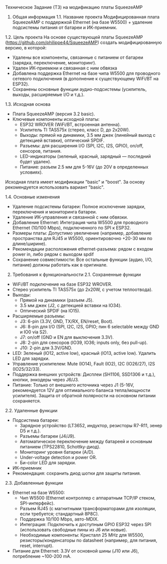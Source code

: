 Техническое Задание (ТЗ) на модификацию платы SqueezeAMP

1. Общая информация
1.1. Название проекта
Модифицированная плата SqueezeAMP с поддержкой Ethernet (на базе W5500) + удаление подсистемы питания от батареи и ИК-приемник.

1.2. Цель проекта
На основе существующей платы SqueezeAMP (https://github.com/philippe44/SqueezeAMP) создать модифицированную версию, в которой:
- Удалены все компоненты, связанные с питанием от батареи (зарядка, переключение, мониторинг).
- Удален ИК-приемкни и связанная с ним обвязка
- Добавлена поддержка Ethernet на базе чипа W5500 для проводного сетевого подключения (в дополнение к существующему WiFi/BT на ESP32).
- Сохранены основные функции аудио-подсистемы (усилитель, выходы, расширяемые I/O и т.д.).

1.3. Исходная основа
- Плата SqueezeAMP (версия 3.2 basic).
- Ключевые компоненты исходной платы:
  - ESP32 WROVER (WiFi/BT, встроенная антенна).
  - Усилитель TI TAS575x (стерео, класс D, до 2x20W).
  - Выходы: прямой на динамики, 3.5 мм джек (линейный выход с детекцией вставки), оптический SPDIF.
  - Разъемы: для расширения I/O (SPI, I2C, I2S, GPIO), on/off, сенсоров, питания.
  - LED-индикаторы (зеленый, красный, зарядный — последний будет удален).
  - Питание: разъем 2.5 мм для 5-16V (до 20V в определенных условиях).

Исходная плата имеет модификации "basic" и "boost". За основу рекомендуется использовать вариант "basic".

1.4. Основные изменения
- Удаление подсистемы батареи: Полное исключение зарядки, переключения и мониторинга батареи.
- Удаление ИК-управления и связанной с ним обвязки.
- Добавление Ethernet: Интеграция чипа W5500 для проводного Ethernet (10/100 Mbps), подключенного по SPI к ESP32.
- Размеры платы: Допустимо увеличение (например, добавление пространства для RJ45 и W5500, ориентировочно +20-30 мм по длине/ширине). 
- Рекомендации расположения ethernet-разъема: рядом с входом power in, либо рядом с выходом spdif
- Сохранение совместимости: Все остальные функции (аудио, I/O, питание) должны работать как в оригинале. 

2. Требования к функциональности
2.1. Сохраненные функции
- WiFi/BT подключение на базе ESP32 WROVER.
- Стерео усилитель TI TAS575x (до 2x20W, с учетом теплоотвода).
- Выходы:
  - Прямой на динамики (разъем J5).
  - 3.5 мм джек (J2, с детекцией вставки на IO34).
  - Оптический SPDIF (на IO15).
- Расширяемые разъемы:
  - J3: 6-pin (3.3V, GND, TX/RX, EN/reset, Boot).
  - J6: 8-pin для I/O (SPI, I2C, I2S, GPIO; пин 6 selectable между GND и IO0 via S2).
  - J7: on/off (GND и EN для выключения 3.3V).
  - J8: 2-pin для сенсоров (IO39, IO36; inputs only, без pull-up).
  - J10: 2-pin для 3.3V/GND.
- LED: Зеленый (IO12, active low), красный (IO13, active low). Удалить LED для зарядки.
- Управление усилителем: Mute (IO14), Fault (IO2), I2C (IO26/27), I2S (IO25/32/33).
- Поддержка внешних устройств: Дисплеи (SH1106, SSD1306 и т.д.), кнопки, энкодеры через J6/J3.
- Питание: Только от внешнего источника через J1 (5-16V, рекомендуется 12V для оптимального баланса тепла/мощности усилителя). Защита от обратной полярности на основном питании сохраняется.

2.2. Удаленные функции
- Подсистема батареи:
  - Зарядное устройство (LT3652, индуктор, резисторы R7-R11, зенер D5 и т.д.).
  - Разъемы батареи (J4/J9).
  - Автоматическое переключение между батареей и основным питанием (TPS22810, Schottky-диод).
  - Мониторинг уровня батареи (A/D).
  - Under-voltage detection и power OR.
  - Би-color LED для зарядки.
- ИК-приемник
- Рекомендация: сохранить диод шотки для защиты питания.

2.3. Добавленные функции
- Ethernet на базе W5500:
  - Чип W5500 (Ethernet контроллер с аппаратным TCP/IP стеком, SPI-интерфейс).
  - Разъем RJ45 (с магнитными трансформаторами для изоляции, если требуется; стандартный 8P8C).
  - Поддержка 10/100 Mbps, авто-MDIX.
  - Интеграция: Подключить к доступным GPIO ESP32 через SPI (использовать свободные пины из J6 или новые).
  - Необходимые компоненты: Кристалл 25 MHz для W5500, резисторы/конденсаторы по datasheet (например, для питания, reset, interrupt).
- Питание для Ethernet: 3.3V от основной шины (J10 или J6), потребление ~100-200 mA.
